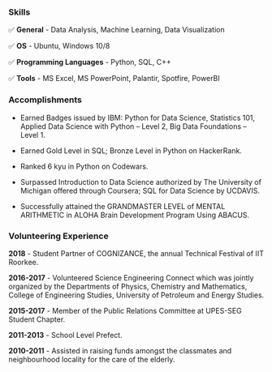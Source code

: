 ### Skills

:white_check_mark:  **General** - Data Analysis, Machine Learning, Data Visualization

:white_check_mark:  **OS** - Ubuntu, Windows 10/8

:white_check_mark:  **Programming Languages** - Python, SQL, C++

:white_check_mark:  **Tools** - MS Excel, MS PowerPoint, Palantir, Spotfire, PowerBI


### Accomplishments 

- Earned Badges issued by IBM: Python for Data Science, Statistics 101, Applied Data Science with Python – Level 2, Big Data
Foundations – Level 1.

- Earned Gold Level in SQL; Bronze Level in Python on HackerRank.

- Ranked 6 kyu in Python on Codewars.

- Surpassed Introduction to Data Science authorized by The University of Michigan offered through Coursera; SQL for Data Science by UCDAVIS.

- Successfully attained the GRANDMASTER LEVEL of MENTAL ARITHMETIC in ALOHA Brain Development Program Using ABACUS.



### Volunteering Experience

**2018** - Student Partner of COGNIZANCE, the annual Technical Festival of IIT Roorkee.

**2016-2017** - Volunteered Science Engineering Connect which was jointly organized by the Departments of Physics, Chemistry
and Mathematics, College of Engineering Studies, University of Petroleum and Energy Studies.

**2015-2017** - Member of the Public Relations Committee at UPES-SEG Student Chapter.

**2011-2013** - School Level Prefect.

**2010-2011** - Assisted in raising funds amongst the classmates and neighbourhood locality for the care of the elderly.
